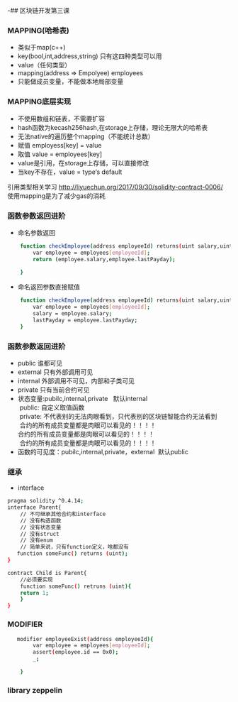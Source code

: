 -## 区块链开发第三课


### MAPPING(哈希表)
- 类似于map(c++)
- key(bool,int,address,string) 只有这四种类型可以用
- value（任何类型）
- mapping(address => Empolyee) employees
- 只能做成员变量，不能做本地局部变量

### MAPPING底层实现
- 不使用数组和链表，不需要扩容
- hash函数为kecash256hash,在storage上存储，理论无限大的哈希表
- 无法native的遍历整个mapping（不能统计总数）
- 赋值 employess[key] = value
- 取值 value = employees[key]
- value是引用，在storage上存储，可以直接修改
- 当key不存在，value = type‘s default

引用类型相关学习 http://liyuechun.org/2017/09/30/solidity-contract-0006/
使用mapping是为了减少gas的消耗

### 函数参数返回进阶
- 命名参数返回    
```bash        
    function checkEmployee(address employeeId) returns(uint salary,uint lastPayday){
        var employee = employees[employeeId];
        return (employee.salary,employee.lastPayday);
        
    }
```
- 命名返回参数直接赋值
```bash
    function checkEmployee(address employeeId) returns(uint salary,uint lastPayday){
        var employee = employees[employeeId];
        salary = employee.salary;
        lastPayday = employee.lastPayday;
    }
```
### 函数参数返回进阶
- public 谁都可见
- external 只有外部调用可见
- internal 外部调用不可见，内部和子类可见
- private 只有当前合约可见
- 状态变量:pubilc,internal,private
  
  默认internal<br>
  public: 自定义取值函数<br>
  private: 不代表别的无法肉眼看到，只代表别的区块链智能合约无法看到<br>
  合约的所有成员变量都是肉眼可以看见的！！！！<br>
  合约的所有成员变量都是肉眼可以看见的！！！！<br>
  合约的所有成员变量都是肉眼可以看见的！！！！<br>
- 函数的可见度：pubilc,internal,private，external
  默认public<br>
  
### 继承
- interface
```bash
pragma solidity ^0.4.14;
interface Parent{
    // 不可继承其他合约和interface
    // 没有构造函数
    // 没有状态变量
    // 没有struct
    // 没有enum
    // 简单来说，只有function定义，啥都没有
   function someFunc() returns (uint);
}

contract Child is Parent{
    //必须要实现
    function someFunc() retruns (uint){
    return 1;
    }
}
```

### MODIFIER

```bash
   modifier employeeExist(address employeeId){
        var employee = employees[employeeId];
        assert(employee.id == 0x0);
        _;
        
    }
```

### library zeppelin
